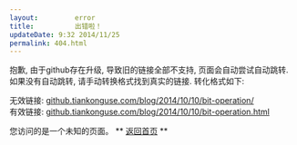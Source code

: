 ```yaml
---
layout:         error
title:          出错啦！
updateDate: 9:32 2014/11/25
permalink: 404.html
---
```



抱歉, 由于github存在升级, 导致旧的链接全部不支持, 页面会自动尝试自动跳转.  
如果没有自动跳转, 请手动转换格式找到真实的链接. 转化格式如下:  

无效链接: [github.tiankonguse.com/blog/2014/10/10/bit-operation/](https://github.tiankonguse.com/blog/2014/10/10/bit-operation.html)  
有效链接: [github.tiankonguse.com/blog/2014/10/10/bit-operation.html](https://github.tiankonguse.com/blog/2014/10/10/bit-operation.html)  



您访问的是一个未知的页面。 ** [返回首页]({{site.url}}) **


